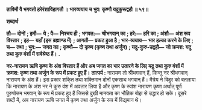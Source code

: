 **ताविमौ वै भगवतो हरेरंशाविहागतौ ।** **भारव्ययाय च भुव: कृष्णौ यदुकुरूद्वहौ ॥ ५९॥** 

**शब्दार्थ** 

**तौ—** **दोनों** **; इमौ—** **ये** **; वै—** **निश्चय ही** **; भगवत:—** **श्रीभगवान् का** **; हरे:—** **हरि का** **; अंशौ—** **अंश रूप विस्तार** **; इह—** **यहाँ (इस** **ब्रह्माण्ड में)** **; आगतौ—** **प्रकट हुआ है** **; भार-व्ययाय—** **भार हल्का करने के लिए** **; च—** **तथा** **; भुव:—** **जगत का** **; कृष्णौ—** **दो** **कृष्ण (कृष्ण तथा अर्जुन)** **; यदु-कुरु-उद्वहौ—** **जो क्रमश: यदु तथा कुरु वंशों में सर्वश्रेष्ठ हैं।** **.** 

**नर-नारायण ऋषि कृष्ण के अंश विस्तार हैं और अब जगत का भार उतारने के लिए यदु** **तथा कुरु वंशों में क्रमश: कृष्ण तथा अर्जुन के रूप में प्रकट हुए हैं।** **तात्पर्य :** नारायण तो श्रीभगवान् हैं, किन्तु नर श्रीभगवान् नारायण के अंश हैं। इस प्रकार शकि्त तथा शक्तिमान दोनों एकसाथ भगवान् हैं। मैत्रेय ने विदुर को बतलाया कि नारायण के अंश नर ने कुरु वंश में अवतार लिया है और कृष्ण के स्वांश नारायण कृष्ण अर्थात् पूर्ण पुरुषोत्तम भगवान् के रूप में प्रकट हुए हैं जिससे दुखी मानवता का भौतिक बोझ से उद्धार हो सके। दूसरे शब्दों में, अब नारायण ऋषि जगत में कृष्ण तथा अर्जुन के रूप में विद्यमान थे।  